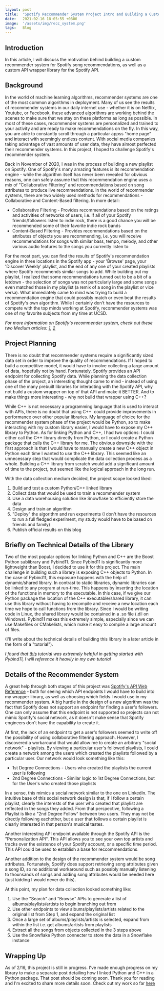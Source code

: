 ```yaml
---
layout: post
title:  "Spotify Reccommender System Project Intro and Building a Custom Spotify API Library Using C++ and Pybind11"
date:   2021-02-16 18:05:55 +0300
image:  '/assets/img/recc_system.png'
tags:   Blog
---
```

## Introduction

In this article, I will discuss the motivation behind building a custom recommender system for Spotify song recommendations, as well as a custom API wrapper library for the Spotify API. 

## Background

In the world of machine learning algorithms, recommender systems are one of the most common algorithms in deployment. Many of us see the results of recommender systems in our daily internet use - whether it is on Netflix, Youtube, or Facebook, these advanced algorithms are working behind the scenes to make sure that we stay on these platforms as long as possible. In most of these cases, recommender systems are personalized and trained to your activity and are ready to make recommendations on the fly. In this way, you are able to constantly scroll through a particular appss "home page" and interact with seemingly endless content. With social media companies taking advantage of vast amounts of user data, they have almost perfected their recommender systems. In this project, I hoped to challenge Spotify's recommender system. 

Back in November of 2020, I was in the process of building a new playlist on Spotify. One of Spotify's many amazing features is its recommendation engine - while the algorithm itself has never been revealed for obvious reasons, one can safely assume that this recommendation engine uses a mix of "Collaborative Filtering" and recommendations based on song attributes to produce live recommendations. In the world of recommender systems, there are two widely used methods for recommendations - Collaborative and Content-Based filtering. In more detail:

* Collaborative Filtering - Provides recommendations based on the ratings and activities of networks of users, i.e. if all of your Spotify friends/followers listen to indie rock, there is a good chance you will be recommended some of their favorite indie rock bands
* Content-Based Filtering - Provides recommendations based on the attributes of objects you are recommending, i.e. you will receive recommendations for songs with similar bass, tempo, melody, and other various audio features to the songs you currently listen to

For the most part, you can find the results of Spotify's recommendation engine in three locations in the Spotify app - your 'Browse' page, your 'Discover Weekly' playlist, and the end of any one of your created playlists where Spotify recommends similar songs to add. While building out my playlist, I realized that some recommendations turned out to be a bit of a letdown - the selection of songs was not particularly large and some songs even matched those in my playlist (a remix of a song in the playlist or vice versa). What immediately came to mind was trying to build a recommendation engine that could possibly match or even beat the results of Spotify's own algorithm. While I certainly don't have the resources to compete with the top minds working at Spotify, recommender systems was one of my favorite subjects from my time at UCSD. 

_For more information on Spotify's recommender system, check out these two Medium articles: [1](https://towardsdatascience.com/how-spotify-recommends-your-new-favorite-artist-8c1850512af0), [2](https://ericboam.medium.com/i-decoded-the-spotify-recommendation-algorithm-heres-what-i-found-4b0f3654035b)_

## Project Planning 

There is no doubt that recommender systems require a significantly sized data set in order to improve the quality of recommendations. If I hoped to build a competitive model, it would have to involve collecting a large amount of data, hopefully not by hand. Fortunately, Spotify provides an API endpoint for collecting Spotify data. While planning the data collection phase of the project, an interesting thought came to mind - instead of using one of the many prebuilt libraries for interacting with the Spotify API, why not build a custom wrapper on top of that API and make it BETTER. And to make things more interesting - why not build that wrapper using C++? 

While C++ is not necessary a programming language that is used to interact with APIs, there is no doubt that using C++  could provide improvements in performance over other popular libraries. My language of choice for the recommender system phase of the project would be Python, so to make interacting with my custom library easier, I would have to expose my C++ library to Python. As for linking Python and C++, I had two options: I could either call the C++ library directly from Python, or I could create a Python package that calls the C++ library for me. The obvious downside with the first approach is that I would have to manually create a new C++ object in Python each time I wanted to use the C++ library. This seemed like an unnecessary step that would complicate the data collection process as a whole. Building a C++ library from scratch would add a significant amount of time to the project, but seemed like the logical approach in the long run. 

With the data collection medium decided, the project scope looked liked:

1. Build and test a custom Python/C++ linked library
2. Collect data that would be used to train a recommender system
3. Use a data warehousing solution like Snowflake to efficiently store the data
4. Design and train an algorithm
5. "Deploy" the algorithm and run experiments (I don't have the resources to run a full fledged experiment, my study would have to be based on friends and family)
6. Publish official results on this blog

## Briefly on Technical Details of the Library 

Two of the most popular options for linking Python and C++ are the Boost Python sublibrary and Pybind11. Since Pybind11 is significantly more lightweight than Boost, I decided to use it for this project. The main challenge in building such a library is exposing C++ objects to Python. In the case of Pybind11, this exposure happens with the help of dynamic/shared library. In contrast to static libraries, dynamic libraries can be linked to any program at run-time. This happens by inserting the location of the functions in memory to the executable. In this case, if we give our Python package the location of the C++ executable/shared library, it can use this library without having to recompile and receive a new location each time we hope to call functions from the library. Since I would be writing code in Linux, the shared library would be contained in a .so file (.dll on Windows). Pybind11 makes this extremely simple, especially since we can use Makefiles or CMakelists, which make it easy to compile a large amount of files. 

(I'll write about the technical details of building this library in a later article in the form of a "tutorial"). 

_I found that [this](https://www.youtube.com/watch?v=-eIkUnCLMFc) tutorial was extremely helpful in getting started with Pybind11, I will reference it heavily in my own tutorial_

## Details of the Recommender System

A great help through both stages of this project was [Spotify's API Web Reference](https://developer.spotify.com/documentation/web-api/reference/) - both for seeing which API endpoints I would have to build into my wrapper library, as well as choosing which fields I would use in my recommender system. A big hurdle in the design of a new algorithm was the fact that Spotify does not support an endpoint for finding a user's followers. One can only assume that this endpoint is not supported so projects can not mimic Spotify's social network, as it doesn't make sense that Spotify engineers don't have the capability to create it.

At first, the lack of an endpoint to get a user's followers seemed to write off the possibility of using collaborative filtering approach. However, I discovered a workaround that would allow me to create an arbitrary "social network" - playlists. By viewing a particular user's followed playlists, I could create a network among the users which created the playlists followed by a particular user. Our network would look something like this:

* 1st Degree Connections - Users who created the playlists the current user is following
* 2nd Degree Connections - Similar logic to 1st Degree Connections, but for the User's who created those playlists

In a sense, this mimics a social network similar to the one on LinkedIn. The intuitive base of this social network design is that, if I follow a certain playlist, clearly the interests of the user who created that playlist are reflected in the songs they added. From that perspective, following a Playlist is like a "2nd Degree Follow" between two users. They may not be directly following eachother, but a user that follows a certain playlist is clearly interested in that person's musical tastes.

Another interesting API endpoint available through the Spotify API is the "Personalization API". This API allows you to see your own top artists and tracks over the existence of your Spotify account, or a specific time period. This API could be used to establish a base for reccommendations.

Another addition to the design of the recommender system would be song attributes. Fortunately, Spotify does support retrieving song attributes given a song ID, so no additional workaround such as possibly manually listening to thounsands of songs and adding song attributes would be needed here (just kidding I would never do this).

At this point, my plan for data collection looked something like:

1. Use the "Search" and "Browse" APIs to generate a list of albums/playlists/artists to begin branching out from
2. Use other endpoints to view albums/playlists/artists related to the original list from Step 1, and expand the original list
3. Once a large set of albums/playlists/artists is selected, expand from within the list i.e. get albums/artists from playlists
4. Extract all the songs from objects collected in the 3 steps above
5. Use the Snowflake Python connecter to store the data in a Snowflake instance

## Wrapping Up

As of 2/16, this project is still in progress. I've made enough progress on my library to make a separate post detailing how I linked Python and C++ in a Python package. That post should be coming soon. Thank you for reading and I'm excited to share more details soon. Check out my work so far [here](https://github.com/alexilyin1/CPPotify)

